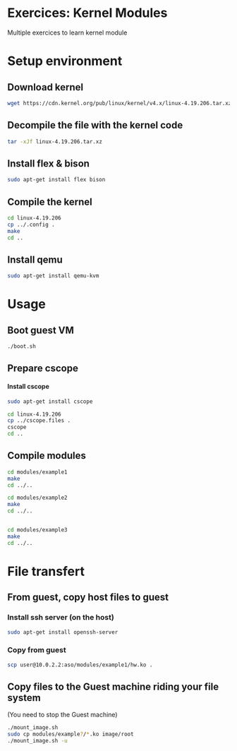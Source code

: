 # Exercices: Kernel Modules

Multiple exercices to learn kernel module

# Setup environment
## Download kernel
```bash
wget https://cdn.kernel.org/pub/linux/kernel/v4.x/linux-4.19.206.tar.xz
```

## Decompile the file with the kernel code
```bash
tar -xJf linux-4.19.206.tar.xz
```

## Install flex & bison
```bash
sudo apt-get install flex bison
```
## Compile the kernel
```bash
cd linux-4.19.206
cp ../.config .
make
cd ..
```

## Install qemu 
```bash
sudo apt-get install qemu-kvm
```

# Usage
## Boot guest VM
```bash
./boot.sh
```

## Prepare cscope

#### Install cscope
```bash
sudo apt-get install cscope

cd linux-4.19.206
cp ../cscope.files .
cscope 
cd ..
```

## Compile modules
```bash
cd modules/example1
make
cd ../..

cd modules/example2
make
cd ../..


cd modules/example3
make
cd ../..
```

# File transfert

## From guest, copy host files to guest

### Install ssh server (on the host)
```bash
sudo apt-get install openssh-server
```

### Copy from guest
```bash
scp user@10.0.2.2:aso/modules/example1/hw.ko .
```

## Copy files to the Guest machine riding your file system
(You need to stop the Guest machine)

```bash
./mount_image.sh
sudo cp modules/example?/*.ko image/root
./mount_image.sh -u
```